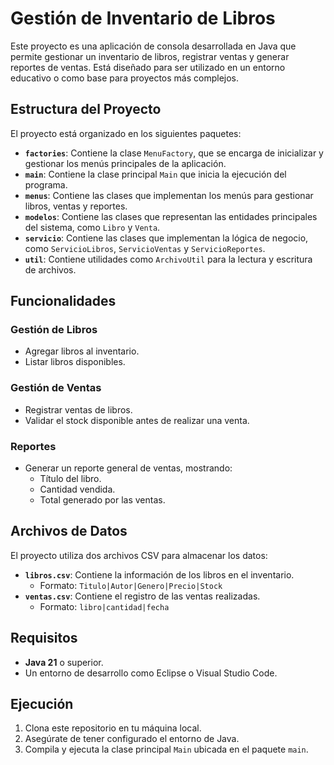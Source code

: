 # Gestión de Inventario de Libros

Este proyecto es una aplicación de consola desarrollada en Java que permite gestionar un inventario de libros, registrar ventas y generar reportes de ventas. Está diseñado para ser utilizado en un entorno educativo o como base para proyectos más complejos.

## Estructura del Proyecto

El proyecto está organizado en los siguientes paquetes:

- **`factories`**: Contiene la clase `MenuFactory`, que se encarga de inicializar y gestionar los menús principales de la aplicación.
- **`main`**: Contiene la clase principal `Main` que inicia la ejecución del programa.
- **`menus`**: Contiene las clases que implementan los menús para gestionar libros, ventas y reportes.
- **`modelos`**: Contiene las clases que representan las entidades principales del sistema, como `Libro` y `Venta`.
- **`servicio`**: Contiene las clases que implementan la lógica de negocio, como `ServicioLibros`, `ServicioVentas` y `ServicioReportes`.
- **`util`**: Contiene utilidades como `ArchivoUtil` para la lectura y escritura de archivos.

## Funcionalidades

### Gestión de Libros
- Agregar libros al inventario.
- Listar libros disponibles.

### Gestión de Ventas
- Registrar ventas de libros.
- Validar el stock disponible antes de realizar una venta.

### Reportes
- Generar un reporte general de ventas, mostrando:
  - Título del libro.
  - Cantidad vendida.
  - Total generado por las ventas.

## Archivos de Datos

El proyecto utiliza dos archivos CSV para almacenar los datos:

- **`libros.csv`**: Contiene la información de los libros en el inventario.
  - Formato: `Titulo|Autor|Genero|Precio|Stock`
- **`ventas.csv`**: Contiene el registro de las ventas realizadas.
  - Formato: `libro|cantidad|fecha`

## Requisitos

- **Java 21** o superior.
- Un entorno de desarrollo como Eclipse o Visual Studio Code.

## Ejecución

1. Clona este repositorio en tu máquina local.
2. Asegúrate de tener configurado el entorno de Java.
3. Compila y ejecuta la clase principal `Main` ubicada en el paquete `main`.

